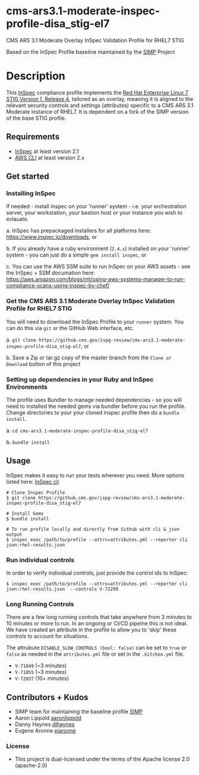 # cms-ars3.1-moderate-inspec-profile-disa_stig-el7
CMS ARS 3.1 Moderate Overlay InSpec Validation Profile for RHEL7 STIG

Based on the InSpec Profile baseline maintained by the [SIMP](https://github.com/simp/) Project

# Description

This [InSpec](https://github.com/chef/inspec) compliance profile implements the [Red Hat Enterprise Linux 7 STIG Version 1, Release 4](https://iasecontent.disa.mil/stigs/zip/U_Red_Hat_Enterprise_Linux_7_V1R4_STIG.zip), tailored as an overlay, meaning it is aligned to the relevant security controls and settings (attributes) specific to a CMS ARS 3.1 Moderate instance of RHEL7. It is dependent on a fork of the SIMP version of the base STIG profile.

## Requirements

- [InSpec](http://inspec.io/) at least version 2.1
- [AWS CLI](https://aws.amazon.com/cli/) at least version 2.x

## Get started

### Installing InSpec 

If needed - install inspec on your 'runner' system - i.e. your orchestration server, your workstation, your bastion host or your instance you wish to evlauate.

  a. InSpec has prepackaged installers for all platforms here: https://www.inspec.io/downloads, or 
  
  b. If you already have a ruby environment (`2.4.x`) installed on your 'runner' system - you can just do a simple `gem install inspec`, or 
  
  c. You can use the AWS SSM suite to run InSpec on your AWS assets - see the InSpec + SSM documation here: https://aws.amazon.com/blogs/mt/using-aws-systems-manager-to-run-compliance-scans-using-inspec-by-chef/
  
### Get the CMS ARS 3.1 Moderate Overlay InSpec Validation Profile for RHEL7 STIG

You will need to download the InSpec Profile to your `runner` system. You can do this via `git` or the GitHub Web interface, etc.

  a. `git clone https://github.cms.gov/ispg-review/cms-ars3.1-moderate-inspec-profile-disa_stig-el7`, or 
  
  b. Save a Zip or tar.gz copy of the master branch from the `Clone or Download` button of this project

### Setting up dependencies in your Ruby and InSpec Environments

The profile uses Bundler to manage needed dependencies - so you will need to installed the needed gems via bundler before you run the profile. Change directories to your your cloned inspec profile then do a `bundle install`. 

  a. `cd cms-ars3.1-moderate-inspec-profile-disa_stig-el7` 
  
  b. `bundle install`

## Usage

InSpec makes it easy to run your tests wherever you need. More options listed here: [InSpec cli](http://inspec.io/docs/reference/cli/)

```
# Clone Inspec Profile
$ git clone https://github.cms.gov/ispg-review/cms-ars3.1-moderate-inspec-profile-disa_stig-el7

# Install Gems
$ bundle install

# To run profile locally and directly from Github with cli & json output 
$ inspec exec /path/to/profile --attrs=attributes.yml --reporter cli json:rhel-results.json

```

### Run individual controls

In order to verify individual controls, just provide the control ids to InSpec:

```
$ inspec exec /path/to/profile --attrs=attributes.yml --reporter cli json:rhel-results.json  --controls V-72299
```

### Long Running Controls

There are a few long running controls that take anywhere from 3 minutes to 10 minutes 
or more to run. In an ongoing or CI/CD pipelne this is not ideal. We have created an 
attribute in the profile to allow you to 'skip' these controls to account for situations.

The attrubute `DISABLE_SLOW_CONTROLS (bool: false)` can be set to `true` or `false` as needed in 
the `attributes.yml` file or set in the `.kitchen.yml` file.

* `V-71849` (~3 minutes)
* `V-71855` (~3 minutes)
* `V-72037` (10+ minutes)

## Contributors + Kudos

- SIMP team for maintaining the baseline profile [SIMP](https://github.com/simp/) 
- Aaron Lippold [aaronlippold](https://github.com/aaronlippold)
- Danny Haynes [djhaynes](https://github.com/djhaynes)
- Eugene Aronne [ejaronne](https://github.com/ejaronne)

### License 

* This project is dual-licensed under the terms of the Apache license 2.0 (apache-2.0)
